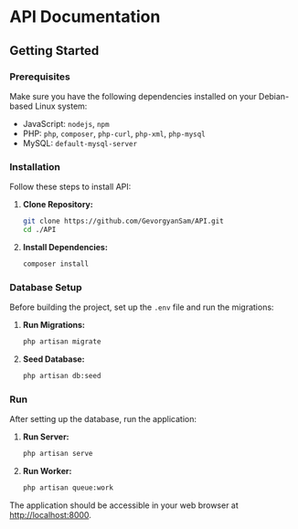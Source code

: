 # API Documentation

## Getting Started

### Prerequisites

Make sure you have the following dependencies installed on your Debian-based Linux system:

-   JavaScript: `nodejs`, `npm`
-   PHP: `php`, `composer`, `php-curl`, `php-xml`, `php-mysql`
-   MySQL: `default-mysql-server`

### Installation

Follow these steps to install API:

1. **Clone Repository:**

    ```bash
    git clone https://github.com/GevorgyanSam/API.git
    cd ./API
    ```

2. **Install Dependencies:**

    ```bash
    composer install
    ```

### Database Setup

Before building the project, set up the `.env` file and run the migrations:

1. **Run Migrations:**

    ```bash
    php artisan migrate
    ```

2. **Seed Database:**

    ```bash
    php artisan db:seed
    ```

### Run

After setting up the database, run the application:

1. **Run Server:**

    ```bash
    php artisan serve
    ```

2. **Run Worker:**

    ```bash
    php artisan queue:work
    ```

The application should be accessible in your web browser at [http://localhost:8000](http://localhost:8000).